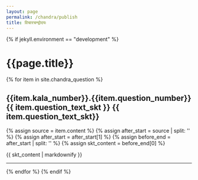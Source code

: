 ```yaml
---
layout: page
permalink: /chandra/publish
title: विचारचन्द्रोदयः
---
```


{% if jekyll.environment == "development" %}

<div class="skt"><h1>{{page.title}}</h1></div>

{% for item in site.chandra_question %}

<div class="skt" markdown="1">
<h2><span class="">{{item.kala_number}}.{{item.question_number}}</span> {{ item.question_text_skt }} {{ item.question_text_skt}}</h2>
</div>

{% assign source = item.content %}
{% assign after_start = source | split: '<!-- skt-start -->' %}
{% assign after_start = after_start[1] %}
{% assign before_end = after_start | split: '<!-- skt-end -->' %}
{% assign skt_content = before_end[0] %}

<div class="skt" markdown="1">
  {{ skt_content | markdownify }}
</div><p/><hr/>

{% endfor %}
{% endif %}